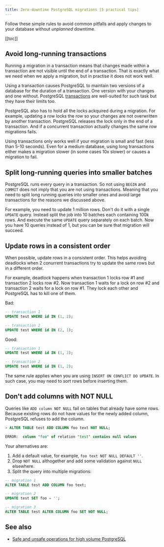 ```yaml
---
title: Zero-downtime PostgreSQL migrations [5 practical tips]
---
```


<UptraceCta />

<CoverImage title="Zero-downtime PostgreSQL migrations" />

Follow these simple rules to avoid common pitfalls and apply changes to your database without
_unplanned_ downtime.

[[toc]]

## Avoid long-running transactions

Running a migration in a transaction means that changes made within a transaction are not visible
until the end of a transaction. That is exactly what we need when we apply a migration, but in
practise it does not work well.

Using a transaction causes PostgreSQL to maintain two versions of a database for the duration of a
transaction. One version with your changes and one without. PostgreSQL
[transactions](https://www.postgresql.org/docs/13/tutorial-transactions.html) are well-suited for
such task but they have their limits too.

PostgreSQL also has to hold all the locks ackquired during a migration. For example, updating a row
locks the row so your changes are not overwritten by another transaction. PostgreSQL releases the
lock only in the end of a transaction. And if a concurrent transaction actually changes the same row
migrations fails.

Using transactions only works well if your migration is small and fast (less than 5-10 seconds).
Even for a medium database, using long transactions either makes a migration slower (in some cases
10x slower) or causes a migration to fail.

## Split long-running queries into smaller batches

PostgreSQL runs every query in a transaction. So not using `BEGIN` and `COMMIT` does not imply that
you are not using transactions. Meaning that you need to split long running queries into smaller
ones and avoid large transactions for the reasons we discussed above.

For example, you need to update 1 million rows. Don't do it with a single `UPDATE` query. Instead
split the job into 10 batches each containing 100k rows. And execute the same `UPDATE` query
separately on each batch. Now you have 10 queries instead of 1, but you can be sure that migration
will succeed.

## Update rows in a consistent order

When possible, update rows in a consistent order. This helps avoiding deadlocks when 2 conurrent
transactions try to update the same rows but in a different order.

For example, deadlock happens when transaction 1 locks row #1 and transaction 2 locks row #2. Now
transaction 1 waits for a lock on row #2 and transaction 2 waits for a lock on row #1. They lock
each other and PostgreSQL has to kill one of them.

Bad:

```sql
-- transaction 1
UPDATE test WHERE id IN (1, 2);

-- transaction 2
UPDATE test WHERE id IN (2, 1);
```

Good:

```sql
-- transaction 1
UPDATE test WHERE id IN (1, 2);

-- transaction 2
UPDATE test WHERE id IN (1, 2);
```

The same rule applies when you are using `INSERT ON CONFLICT DO UPDATE`. In such case, you may need
to sort rows before inserting them.

## Don't add columns with NOT NULL

Queries like `ADD column NOT NULL` fail on tables that already have some rows. Because existing rows
do not have values for the newly added column, PostgreSQL refuses to add the column.

```sql
> ALTER TABLE test ADD COLUMN foo text NOT NULL;

ERROR:  column "foo" of relation "test" contains null values
```

Your alternatives are:

1. Add a default value, for example, `foo text NOT NULL DEFAULT ''`.
2. Drop `NOT NULL` althogether and add some validation against `NULL` elsewhere.
3. Split the query into multiple migrations:

```sql
-- migration 1
ALTER TABLE test ADD COLUMN foo text;

-- migration 2
UPDATE test SET foo = '';

-- migration 3
ALTER TABLE test ALTER COLUMN foo SET NOT NULL;
```

## See also

- [Safe and unsafe operations for high volume PostgreSQL](https://leopard.in.ua/2016/09/20/safe-and-unsafe-operations-postgresql#.YT4FFPwzZH7)
